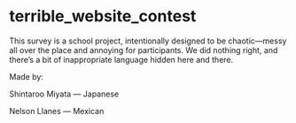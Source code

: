 # terrible_website_contest

This survey is a school project, intentionally designed to be chaotic—messy all over the place and annoying for participants. We did nothing right, and there’s a bit of inappropriate language hidden here and there.

Made by:

Shintaroo Miyata — Japanese

Nelson Llanes — Mexican

